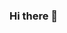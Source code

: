 ### Hi there 👋

<!--
**CharlieGai/CharlieGai** is a ✨ _special_ ✨ repository because its `README.md` (this file) appears on your GitHub profile.

Here are some ideas to get you started:

- 🔭 I’m currently working on nothing. 
- 🌱 I’m currently learning Python, R, Swift.
- 👯 I’m looking to collaborate on iOS projects with SwiftUI. 
- 🤔 I’m looking for help with algorithms
- 💬 Ask me about anything 
- 📫 How to reach me: charliegai@icloud.com 
- 😄 Pronouns: Mr. 
- ⚡ Fun fact: I'm not fun 
-->
